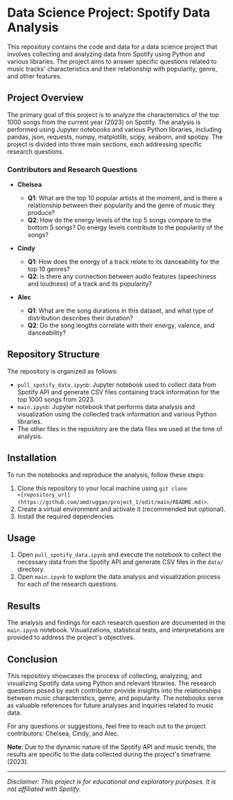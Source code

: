 # Data Science Project: Spotify Data Analysis

This repository contains the code and data for a data science project that involves collecting and analyzing data from Spotify using Python and various libraries. The project aims to answer specific questions related to music tracks' characteristics and their relationship with popularity, genre, and other features.

## Project Overview

The primary goal of this project is to analyze the characteristics of the top 1000 songs from the current year (2023) on Spotify. The analysis is performed using Jupyter notebooks and various Python libraries, including pandas, json, requests, numpy, matplotlib, scipy, seaborn, and spotipy. The project is divided into three main sections, each addressing specific research questions.

### Contributors and Research Questions

- **Chelsea**
  - **Q1**: What are the top 10 popular artists at the moment, and is there a relationship between their popularity and the genre of music they produce?
  - **Q2**: How do the energy levels of the top 5 songs compare to the bottom 5 songs? Do energy levels contribute to the popularity of the songs?

- **Cindy**
  - **Q1**: How does the energy of a track relate to its danceability for the top 10 genres?
  - **Q2**: Is there any connection between audio features (speechiness and loudness) of a track and its popularity?

- **Alec**
  - **Q1**: What are the song durations in this dataset, and what type of distribution describes their duration?
  - **Q2**: Do the song lengths correlate with their energy, valence, and danceability?

## Repository Structure

The repository is organized as follows:

- `pull_spotify_data.ipynb`: Jupyter notebook used to collect data from Spotify API and generate CSV files containing track information for the top 1000 songs from 2023.
- `main.ipynb`: Jupyter notebook that performs data analysis and visualization using the collected track information and various Python libraries.
- The other files in the repository are the data files we used at the time of analysis. 

## Installation

To run the notebooks and reproduce the analysis, follow these steps:

1. Clone this repository to your local machine using `git clone <[repository_url](https://github.com/amdruggan/project_1/edit/main/README.md)>`.
2. Create a virtual environment and activate it (recommended but optional).
3. Install the required dependencies.

## Usage

1. Open `pull_spotify_data.ipynb` and execute the notebook to collect the necessary data from the Spotify API and generate CSV files in the `data/` directory.
2. Open `main.ipynb` to explore the data analysis and visualization process for each of the research questions.

## Results

The analysis and findings for each research question are documented in the `main.ipynb` notebook. Visualizations, statistical tests, and interpretations are provided to address the project's objectives.

## Conclusion

This repository showcases the process of collecting, analyzing, and visualizing Spotify data using Python and relevant libraries. The research questions posed by each contributor provide insights into the relationships between music characteristics, genre, and popularity. The notebooks serve as valuable references for future analyses and inquiries related to music data.

For any questions or suggestions, feel free to reach out to the project contributors: Chelsea, Cindy, and Alec.

**Note**: Due to the dynamic nature of the Spotify API and music trends, the results are specific to the data collected during the project's timeframe (2023).

---
*Disclaimer: This project is for educational and exploratory purposes. It is not affiliated with Spotify.*
